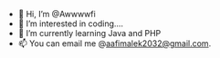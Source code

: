 - 👋 Hi, I’m @Awwwwfi
- 👀 I’m interested in coding....
- 🌱 I’m currently learning Java and PHP
- 📫 You can email me @aafimalek2032@gmail.com.

<!---
Awwwwfi/Awwwwfi is a ✨ special ✨ repository because its `README.md` (this file) appears on your GitHub profile.
You can click the Preview link to take a look at your changes.
--->
